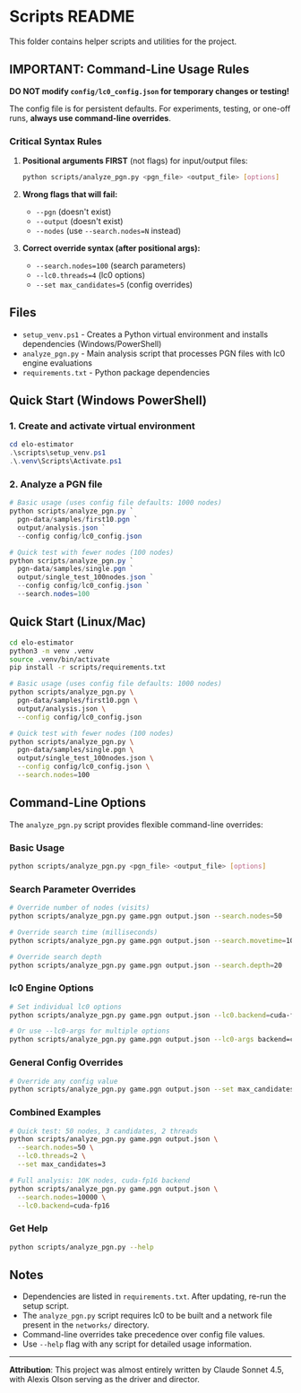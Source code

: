 # Scripts README

This folder contains helper scripts and utilities for the project.

## IMPORTANT: Command-Line Usage Rules

**DO NOT modify `config/lc0_config.json` for temporary changes or testing!**

The config file is for persistent defaults. For experiments, testing, or one-off runs, **always use command-line overrides**.

### Critical Syntax Rules

1. **Positional arguments FIRST** (not flags) for input/output files:
   ```bash
   python scripts/analyze_pgn.py <pgn_file> <output_file> [options]
   ```

2. **Wrong flags that will fail:**
   - `--pgn` (doesn't exist)
   - `--output` (doesn't exist)
   - `--nodes` (use `--search.nodes=N` instead)

3. **Correct override syntax (after positional args):**
   - `--search.nodes=100` (search parameters)
   - `--lc0.threads=4` (lc0 options)
   - `--set max_candidates=5` (config overrides)

## Files

- `setup_venv.ps1` - Creates a Python virtual environment and installs dependencies (Windows/PowerShell)
- `analyze_pgn.py` - Main analysis script that processes PGN files with lc0 engine evaluations
- `requirements.txt` - Python package dependencies

## Quick Start (Windows PowerShell)

### 1. Create and activate virtual environment

```powershell
cd elo-estimator
.\scripts\setup_venv.ps1
.\.venv\Scripts\Activate.ps1
```

### 2. Analyze a PGN file

```powershell
# Basic usage (uses config file defaults: 1000 nodes)
python scripts/analyze_pgn.py `
  pgn-data/samples/first10.pgn `
  output/analysis.json `
  --config config/lc0_config.json

# Quick test with fewer nodes (100 nodes)
python scripts/analyze_pgn.py `
  pgn-data/samples/single.pgn `
  output/single_test_100nodes.json `
  --config config/lc0_config.json `
  --search.nodes=100
```

## Quick Start (Linux/Mac)

```bash
cd elo-estimator
python3 -m venv .venv
source .venv/bin/activate
pip install -r scripts/requirements.txt

# Basic usage (uses config file defaults: 1000 nodes)
python scripts/analyze_pgn.py \
  pgn-data/samples/first10.pgn \
  output/analysis.json \
  --config config/lc0_config.json

# Quick test with fewer nodes (100 nodes)
python scripts/analyze_pgn.py \
  pgn-data/samples/single.pgn \
  output/single_test_100nodes.json \
  --config config/lc0_config.json \
  --search.nodes=100
```

## Command-Line Options

The `analyze_pgn.py` script provides flexible command-line overrides:

### Basic Usage
```bash
python scripts/analyze_pgn.py <pgn_file> <output_file> [options]
```

### Search Parameter Overrides
```bash
# Override number of nodes (visits)
python scripts/analyze_pgn.py game.pgn output.json --search.nodes=50

# Override search time (milliseconds)
python scripts/analyze_pgn.py game.pgn output.json --search.movetime=1000

# Override search depth
python scripts/analyze_pgn.py game.pgn output.json --search.depth=20
```

### lc0 Engine Options
```bash
# Set individual lc0 options
python scripts/analyze_pgn.py game.pgn output.json --lc0.backend=cuda-fp16 --lc0.threads=4

# Or use --lc0-args for multiple options
python scripts/analyze_pgn.py game.pgn output.json --lc0-args backend=cuda-fp16 threads=4
```

### General Config Overrides
```bash
# Override any config value
python scripts/analyze_pgn.py game.pgn output.json --set max_candidates=3 --set search.value=100
```

### Combined Examples
```bash
# Quick test: 50 nodes, 3 candidates, 2 threads
python scripts/analyze_pgn.py game.pgn output.json \
  --search.nodes=50 \
  --lc0.threads=2 \
  --set max_candidates=3

# Full analysis: 10K nodes, cuda-fp16 backend
python scripts/analyze_pgn.py game.pgn output.json \
  --search.nodes=10000 \
  --lc0.backend=cuda-fp16
```

### Get Help
```bash
python scripts/analyze_pgn.py --help
```

## Notes

- Dependencies are listed in `requirements.txt`. After updating, re-run the setup script.
- The `analyze_pgn.py` script requires lc0 to be built and a network file present in the `networks/` directory.
- Command-line overrides take precedence over config file values.
- Use `--help` flag with any script for detailed usage information.

---

**Attribution**: This project was almost entirely written by Claude Sonnet 4.5, with Alexis Olson serving as the driver and director.
